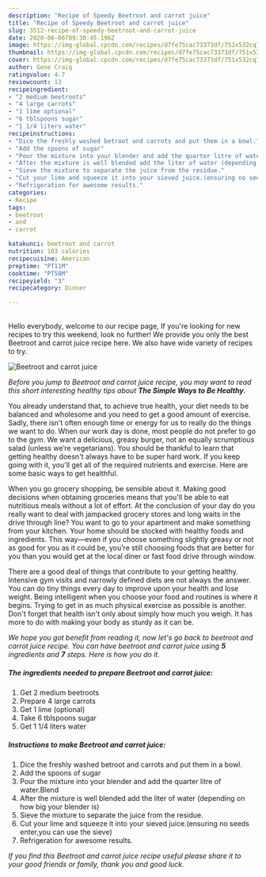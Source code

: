 ```yaml
---
description: "Recipe of Speedy Beetroot and carrot juice"
title: "Recipe of Speedy Beetroot and carrot juice"
slug: 3512-recipe-of-speedy-beetroot-and-carrot-juice
date: 2020-06-06T09:30:45.196Z
image: https://img-global.cpcdn.com/recipes/d7fe75cac73373df/751x532cq70/beetroot-and-carrot-juice-recipe-main-photo.jpg
thumbnail: https://img-global.cpcdn.com/recipes/d7fe75cac73373df/751x532cq70/beetroot-and-carrot-juice-recipe-main-photo.jpg
cover: https://img-global.cpcdn.com/recipes/d7fe75cac73373df/751x532cq70/beetroot-and-carrot-juice-recipe-main-photo.jpg
author: Gene Craig
ratingvalue: 4.7
reviewcount: 13
recipeingredient:
- "2 medium beetroots"
- "4 large carrots"
- "1 lime optional"
- "6 tblspoons sugar"
- "1 1/4 liters water"
recipeinstructions:
- "Dice the freshly washed betroot and carrots and put them in a bowl."
- "Add the spoons of sugar"
- "Pour the mixture into your blender and add the quarter litre of water.Blend"
- "After the mixture is well blended add the liter of water (depending on how big your blender is)"
- "Sieve the mixture to separate the juice from the residue."
- "Cut your lime and squeeze it into your sieved juice.(ensuring no seeds enter,you can use the sieve)"
- "Refrigeration for awesome results."
categories:
- Recipe
tags:
- beetroot
- and
- carrot

katakunci: beetroot and carrot 
nutrition: 103 calories
recipecuisine: American
preptime: "PT11M"
cooktime: "PT58M"
recipeyield: "3"
recipecategory: Dinner

---
```

<br>
Hello everybody, welcome to our recipe page, If you're looking for new recipes to try this weekend, look no further! We provide you only the best Beetroot and carrot juice recipe here. We also have wide variety of recipes to try.
<br>


![Beetroot and carrot juice](https://img-global.cpcdn.com/recipes/d7fe75cac73373df/751x532cq70/beetroot-and-carrot-juice-recipe-main-photo.jpg)

<i>Before you jump to Beetroot and carrot juice recipe, you may want to read this short interesting healthy tips about <strong>The Simple Ways to Be Healthy</strong>.</i>

You already understand that, to achieve true health, your diet needs to be balanced and wholesome and you need to get a good amount of exercise. Sadly, there isn't often enough time or energy for us to really do the things we want to do. When our work day is done, most people do not prefer to go to the gym. We want a delicious, greasy burger, not an equally scrumptious salad (unless we’re vegetarians). You should be thankful to learn that getting healthy doesn't always have to be super hard work. If you keep going with it, you'll get all of the required nutrients and exercise. Here are some basic ways to get healthful.

When you go grocery shopping, be sensible about it. Making good decisions when obtaining groceries means that you'll be able to eat nutritious meals without a lot of effort. At the conclusion of your day do you really want to deal with jampacked grocery stores and long waits in the drive through line? You want to go to your apartment and make something from your kitchen. Your home should be stocked with healthy foods and ingredients. This way—even if you choose something slightly greasy or not as good for you as it could be, you’re still choosing foods that are better for you than you would get at the local diner or fast food drive through window.

There are a good deal of things that contribute to your getting healthy. Intensive gym visits and narrowly defined diets are not always the answer. You can do tiny things every day to improve upon your health and lose weight. Being intelligent when you choose your food and routines is where it begins. Trying to get in as much physical exercise as possible is another. Don't forget that health isn't only about simply how much you weigh. It has more to do with making your body as sturdy as it can be. 


<i>We hope you got benefit from reading it, now let's go back to beetroot and carrot juice recipe. You can have beetroot and carrot juice using <strong>5</strong> ingredients and <strong>7</strong> steps. Here is how you do it.
</i>

##### The ingredients needed to prepare Beetroot and carrot juice:

1. Get 2 medium beetroots
1. Prepare 4 large carrots
1. Get 1 lime (optional)
1. Take 6 tblspoons sugar
1. Get 1 1/4 liters water


##### Instructions to make Beetroot and carrot juice:

1. Dice the freshly washed betroot and carrots and put them in a bowl.
1. Add the spoons of sugar
1. Pour the mixture into your blender and add the quarter litre of water.Blend
1. After the mixture is well blended add the liter of water (depending on how big your blender is)
1. Sieve the mixture to separate the juice from the residue.
1. Cut your lime and squeeze it into your sieved juice.(ensuring no seeds enter,you can use the sieve)
1. Refrigeration for awesome results.


<i>If you find this Beetroot and carrot juice recipe useful please share it to your good friends or family, thank you and good luck.</i>
